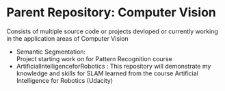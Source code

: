 # Parent Repository: Computer Vision
Consists of multiple source code or projects devloped or currently working in the application areas of Computer Vision
* Semantic Segmentation:  
Project starting work on for Pattern Recognition course
* ArtificialIntelligenceforRobotics :
This repository will demonstrate my knowledge and skills for SLAM learned from the course Artificial Intelligence for Robotics (Udacity)
